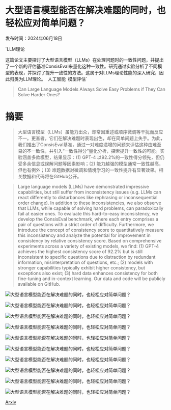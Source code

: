 # 大型语言模型能否在解决难题的同时，也轻松应对简单问题？

发布时间：2024年06月18日

`LLM理论

这篇论文主要探讨了大型语言模型（LLMs）在处理问题时的一致性问题，并提出了一个新的评估基准ConsisEval来量化这种一致性。研究通过实验分析了不同模型的表现，并探讨了提升一致性的方法。这属于对LLMs理论性能的深入研究，因此归类为LLM理论。` `人工智能` `模型评估`

> Can Large Language Models Always Solve Easy Problems if They Can Solve Harder Ones?

# 摘要

> 大型语言模型（LLMs）虽能力出众，却常因重述或顺序微调等干扰而反应不一。更甚者，它们在解决难题时表现出色，却在简单问题上失手。为此，我们推出了ConsisEval基准，通过一对难度递增的问题来评估这种由难至易的不一致性，并引入“一致性得分”量化分析，探索提升一致性的可能。实验涵盖多款模型，结果显示：(1) GPT-4 以92.2%的一致性得分领先，但仍受多余信息或误解问题等因素影响；(2) 能力越强的模型通常一致性越高，但也有例外；(3) 难题数据对微调和情境学习的一致性提升有显著效果。相关数据和代码将在GitHub公开。

> Large language models (LLMs) have demonstrated impressive capabilities, but still suffer from inconsistency issues (e.g. LLMs can react differently to disturbances like rephrasing or inconsequential order change). In addition to these inconsistencies, we also observe that LLMs, while capable of solving hard problems, can paradoxically fail at easier ones. To evaluate this hard-to-easy inconsistency, we develop the ConsisEval benchmark, where each entry comprises a pair of questions with a strict order of difficulty. Furthermore, we introduce the concept of consistency score to quantitatively measure this inconsistency and analyze the potential for improvement in consistency by relative consistency score. Based on comprehensive experiments across a variety of existing models, we find: (1) GPT-4 achieves the highest consistency score of 92.2\% but is still inconsistent to specific questions due to distraction by redundant information, misinterpretation of questions, etc.; (2) models with stronger capabilities typically exhibit higher consistency, but exceptions also exist; (3) hard data enhances consistency for both fine-tuning and in-context learning. Our data and code will be publicly available on GitHub.

![大型语言模型能否在解决难题的同时，也轻松应对简单问题？](../../../paper_images/2406.12809/x1.png)

![大型语言模型能否在解决难题的同时，也轻松应对简单问题？](../../../paper_images/2406.12809/x2.png)

![大型语言模型能否在解决难题的同时，也轻松应对简单问题？](../../../paper_images/2406.12809/x3.png)

![大型语言模型能否在解决难题的同时，也轻松应对简单问题？](../../../paper_images/2406.12809/x4.png)

![大型语言模型能否在解决难题的同时，也轻松应对简单问题？](../../../paper_images/2406.12809/x5.png)

![大型语言模型能否在解决难题的同时，也轻松应对简单问题？](../../../paper_images/2406.12809/x6.png)

![大型语言模型能否在解决难题的同时，也轻松应对简单问题？](../../../paper_images/2406.12809/x7.png)

![大型语言模型能否在解决难题的同时，也轻松应对简单问题？](../../../paper_images/2406.12809/x8.png)

![大型语言模型能否在解决难题的同时，也轻松应对简单问题？](../../../paper_images/2406.12809/x9.png)

![大型语言模型能否在解决难题的同时，也轻松应对简单问题？](../../../paper_images/2406.12809/x10.png)

[Arxiv](https://arxiv.org/abs/2406.12809)